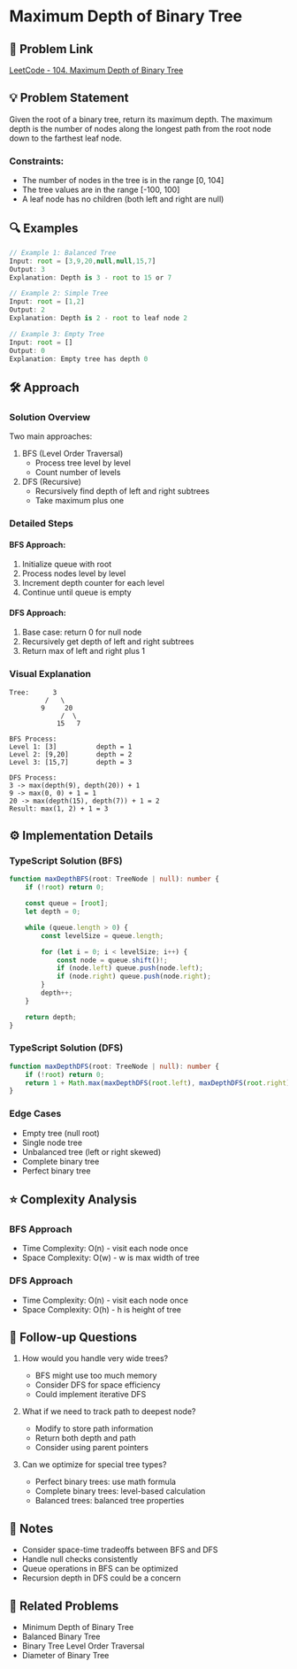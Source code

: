 # Maximum Depth of Binary Tree

## 📝 Problem Link

[LeetCode - 104. Maximum Depth of Binary Tree](https://leetcode.com/problems/maximum-depth-of-binary-tree/)

## 💡 Problem Statement

Given the root of a binary tree, return its maximum depth. The maximum depth is the number of nodes along the longest path from the root node down to the farthest leaf node.

### Constraints:

- The number of nodes in the tree is in the range [0, 104]
- The tree values are in the range [-100, 100]
- A leaf node has no children (both left and right are null)

## 🔍 Examples

```typescript
// Example 1: Balanced Tree
Input: root = [3,9,20,null,null,15,7]
Output: 3
Explanation: Depth is 3 - root to 15 or 7

// Example 2: Simple Tree
Input: root = [1,2]
Output: 2
Explanation: Depth is 2 - root to leaf node 2

// Example 3: Empty Tree
Input: root = []
Output: 0
Explanation: Empty tree has depth 0
```

## 🛠️ Approach

### Solution Overview

Two main approaches:

1. BFS (Level Order Traversal)
   - Process tree level by level
   - Count number of levels
2. DFS (Recursive)
   - Recursively find depth of left and right subtrees
   - Take maximum plus one

### Detailed Steps

#### BFS Approach:

1. Initialize queue with root
2. Process nodes level by level
3. Increment depth counter for each level
4. Continue until queue is empty

#### DFS Approach:

1. Base case: return 0 for null node
2. Recursively get depth of left and right subtrees
3. Return max of left and right plus 1

### Visual Explanation

```
Tree:      3
         /   \
        9     20
             /  \
            15   7

BFS Process:
Level 1: [3]          depth = 1
Level 2: [9,20]       depth = 2
Level 3: [15,7]       depth = 3

DFS Process:
3 -> max(depth(9), depth(20)) + 1
9 -> max(0, 0) + 1 = 1
20 -> max(depth(15), depth(7)) + 1 = 2
Result: max(1, 2) + 1 = 3
```

## ⚙️ Implementation Details

### TypeScript Solution (BFS)

```typescript
function maxDepthBFS(root: TreeNode | null): number {
	if (!root) return 0;

	const queue = [root];
	let depth = 0;

	while (queue.length > 0) {
		const levelSize = queue.length;

		for (let i = 0; i < levelSize; i++) {
			const node = queue.shift()!;
			if (node.left) queue.push(node.left);
			if (node.right) queue.push(node.right);
		}
		depth++;
	}

	return depth;
}
```

### TypeScript Solution (DFS)

```typescript
function maxDepthDFS(root: TreeNode | null): number {
	if (!root) return 0;
	return 1 + Math.max(maxDepthDFS(root.left), maxDepthDFS(root.right));
}
```

### Edge Cases

- Empty tree (null root)
- Single node tree
- Unbalanced tree (left or right skewed)
- Complete binary tree
- Perfect binary tree

## ⭐️ Complexity Analysis

### BFS Approach

- Time Complexity: O(n) - visit each node once
- Space Complexity: O(w) - w is max width of tree

### DFS Approach

- Time Complexity: O(n) - visit each node once
- Space Complexity: O(h) - h is height of tree

## 🎯 Follow-up Questions

1. How would you handle very wide trees?

   - BFS might use too much memory
   - Consider DFS for space efficiency
   - Could implement iterative DFS

2. What if we need to track path to deepest node?

   - Modify to store path information
   - Return both depth and path
   - Consider using parent pointers

3. Can we optimize for special tree types?
   - Perfect binary trees: use math formula
   - Complete binary trees: level-based calculation
   - Balanced trees: balanced tree properties

## 📝 Notes

- Consider space-time tradeoffs between BFS and DFS
- Handle null checks consistently
- Queue operations in BFS can be optimized
- Recursion depth in DFS could be a concern

## 🔗 Related Problems

- Minimum Depth of Binary Tree
- Balanced Binary Tree
- Binary Tree Level Order Traversal
- Diameter of Binary Tree
